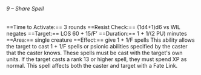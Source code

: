 ###### 9 – Share Spell
==Time to Activate:== 3 rounds
==Resist Check:== (1d4+1)d6 vs WIL negates
==Target:== LOS 60 + 15/F’
==Duration:== 1 + 1/(2 PU) minutes
==Area:== single creature
==Effect:== give 1 + 1/F spells
This ability allows the target to cast 1 + 1/F spells or psionic abilities specified by the caster that the caster knows. These spells must be cast with the target's own units. If the target casts a rank 13 or higher spell, they must spend XP as normal. This spell affects both the caster and target with a Fate Link.
